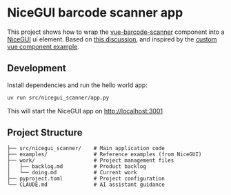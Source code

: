 # NiceGUI barcode scanner app

This project shows how to wrap the [vue-barcode-scanner] component into a [NiceGUI] ui element.
Based on [this discussion](https://github.com/zauberzeug/nicegui/discussions/5016),
and inspired by the [custom vue component example].

## Development

Install dependencies and run the hello world app:

```bash
uv run src/nicegui_scanner/app.py
```

This will start the NiceGUI app on <http://localhost:3001>

## Project Structure

```
├── src/nicegui_scanner/    # Main application code
├── examples/               # Reference examples (from NiceGUI)
├── work/                   # Project management files
│   ├── backlog.md          # Product backlog
│   └── doing.md            # Current work
├── pyproject.toml          # Project configuration
└── CLAUDE.md               # AI assistant guidance
```

[vue-barcode-scanner]: https://www.npmjs.com/package/vue-barcode-reader
[NiceGUI]: https://nicegui.io/
[custom vue component example]: https://github.com/zauberzeug/nicegui/tree/main/examples/custom_vue_component
